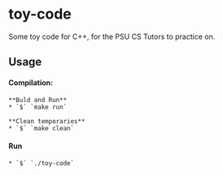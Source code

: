 # toy-code
Some toy code for C++, for the PSU CS Tutors to practice on.

## Usage

#### Compilation:
	**Buld and Run**
	* `$` `make run`

	**Clean temporaries**
	* `$` `make clean`

#### Run
	* `$` `./toy-code`
